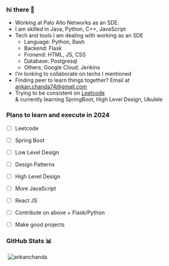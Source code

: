 ### hi there 👋

- Working at Palo Alto Networks as an SDE.
- I am skilled in Java, Python, C++, JavaScript
- Tech and tools I am dealing with working as an SDE
  -  Language: Python, Bash
  -  Backend: Flask
  -  Fronend: HTML, JS, CSS
  -  Database: Postgresql
  -  Others: Google Cloud, Jenkins
-  I’m looking to collaborate on techs I mentioned
-  Finding peer to learn things together? Email at ankan.chanda74@gmail.com
- Trying to be consistent on [Leetcode](https://leetcode.com/ankan10/) <br>& currently learning SpringBoot, High Level Design, Ukulele

### Plans to learn and execute in 2024
- [ ] Leetcode
- [ ] Spring Boot
- [ ] Low Level Design
- [ ] Design Patterns
- [ ] High Level Design
- [ ] More JavaScript
- [ ] React JS
- [ ] Contribute on above + Flask/Python
- [ ] Make good projects


### GitHub Stats 📊
<p>&nbsp;<img align="center" src="https://github-readme-stats.vercel.app/api?username=ankanchanda&show_icons=true&locale=en" alt="ankanchanda" /></p>
<!--
**ankanchanda/ankanchanda** is a ✨ _special_ ✨ repository because its `README.md` (this file) appears on your GitHub profile.

Here are some ideas to get you started:

- 🔭 I’m currently working on ...
- 🌱 I’m currently learning ...
- 👯 I’m looking to collaborate on ...
- 🤔 I’m looking for help with ...
- 💬 Ask me about ...
- 📫 How to reach me: ...
- 😄 Pronouns: ...
- ⚡ Fun fact: ...
-->
